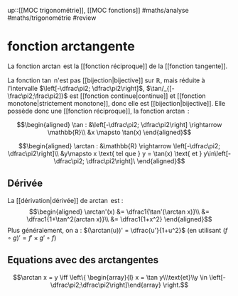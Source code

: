 up::[[MOC trigonométrie]], [[MOC fonctions]]
#maths/analyse #maths/trigonométrie #review 
# fonction arctangente

La fonction $\arctan$ est la [[fonction réciproque]] de la [[fonction tangente]].

La fonction $\tan$ n'est pas [[bijection|bijective]] sur $\mathbb{R}$, mais réduite à l'intervalle $\left[-\dfrac\pi2; \dfrac\pi2\right]$, $\tan/_{[-\frac\pi2;\frac\pi2]}$ est [[fonction continue|continue]] et [[fonction monotone|strictement monotone]], donc elle est [[bijection|bijective]].
Elle possède donc une [[fonction réciproque]], la fonction $\arctan$ :

$$\begin{aligned}
\tan : &\left[-\dfrac\pi2; \dfrac\pi2\right] \rightarrow \mathbb{R}\\
       &x \mapsto \tan(x)
\end{aligned}$$

$$\begin{aligned}
\arctan : &\mathbb{R} \rightarrow \left[-\dfrac\pi2; \dfrac\pi2\right]\\
          &y\mapsto x \text{ tel que } y = \tan(x) \text{ et } y\in\left[-\dfrac\pi2; \dfrac\pi2\right]\
\end{aligned}$$

## Dérivée
La [[dérivation|dérivée]] de $\arctan$ est :
$$\begin{aligned}
\arctan'(x) &= \dfrac1{\tan'(\arctan x)}\\
            &= \dfrac1{1+\tan^2(arctan x)}\\
            &= \dfrac1{1+x^2}
\end{aligned}$$
Plus généralement, on a : $(\arctan(u))' = \dfrac{u'}{1+u^2}$
(en utilisant $(f\circ g)' = f'\times g'\circ f$)


## Equations avec des arctangentes

$$\arctan x = y \iff \left\{ \begin{array}{l} x = \tan y\\\text{et}\\y \in \left[-\dfrac\pi2;\dfrac\pi2\right]\end{array} \right.$$

